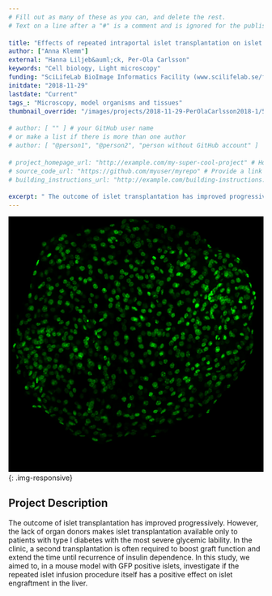 ```yaml
---
# Fill out as many of these as you can, and delete the rest.
# Text on a line after a "#" is a comment and is ignored for the published page.

title: "Effects of repeated intraportal islet transplantation on islet engraftment in a GFP mouse model"
author: ["Anna Klemm"]
external: "Hanna Liljeb&auml;ck, Per-Ola Carlsson"
keywords: "Cell biology, Light microscopy"
funding: "SciLifeLab BioImage Informatics Facility (www.scilifelab.se/facilities/bioimage-informatics)"
initdate: "2018-11-29"
lastdate: "Current"
tags_: "Microscopy, model organisms and tissues"
thumbnail_override: "/images/projects/2018-11-29-PerOlaCarlsson2018-1/5c40a901b171c.png"

# author: [ "" ] # your GitHub user name
# or make a list if there is more than one author
# author: [ "@person1", "@person2", "person without GitHub account" ]

# project_homepage_url: "http://example.com/my-super-cool-project" # Homepage for this project
# source_code_url: "https://github.com/myuser/myrepo" # Provide a link to your code
# building_instructions_url: "http://example.com/building-instructions.pdf" # how to build the model out of LEGO (*not* how to build the source code)

excerpt: " The outcome of islet transplantation has improved progressively. However, the lack of organ donors makes islet transplantation available only to patients with type I diabetes with the most severe gly..."
---
```


![Effects of repeated intraportal islet transplantation on islet engraftment in a GFP mouse model](/images/projects/2018-11-29-PerOlaCarlsson2018-1/5c40a901b171c.png){: .img-responsive}
## Project Description
 The outcome of islet transplantation has improved progressively. However, the lack of organ donors makes islet transplantation available only to patients with type I diabetes with the most severe glycemic lability. In the clinic, a second transplantation is often required to boost graft function and extend the time until recurrence of insulin dependence. In this study, we aimed to, in a mouse model with GFP positive islets, investigate if the repeated islet infusion procedure itself has a positive effect on islet engraftment in the liver. 
